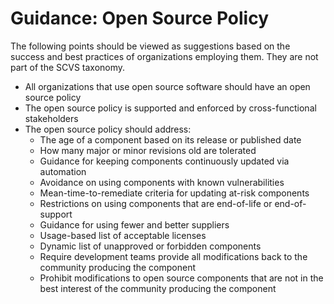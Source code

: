 # Guidance: Open Source Policy

The following points should be viewed as suggestions based on the success and best practices of organizations 
employing them. They are not part of the SCVS taxonomy.

- All organizations that use open source software should have an open source policy
- The open source policy is supported and enforced by cross-functional stakeholders
- The open source policy should address:
  - The age of a component based on its release or published date
  - How many major or minor revisions old are tolerated
  - Guidance for keeping components continuously updated via automation
  - Avoidance on using components with known vulnerabilities
  - Mean-time-to-remediate criteria for updating at-risk components
  - Restrictions on using components that are end-of-life or end-of-support
  - Guidance for using fewer and better suppliers
  - Usage-based list of acceptable licenses
  - Dynamic list of unapproved or forbidden components
  - Require development teams provide all modifications back to the community producing the component
  - Prohibit modifications to open source components that are not in the best interest of the community producing the component
